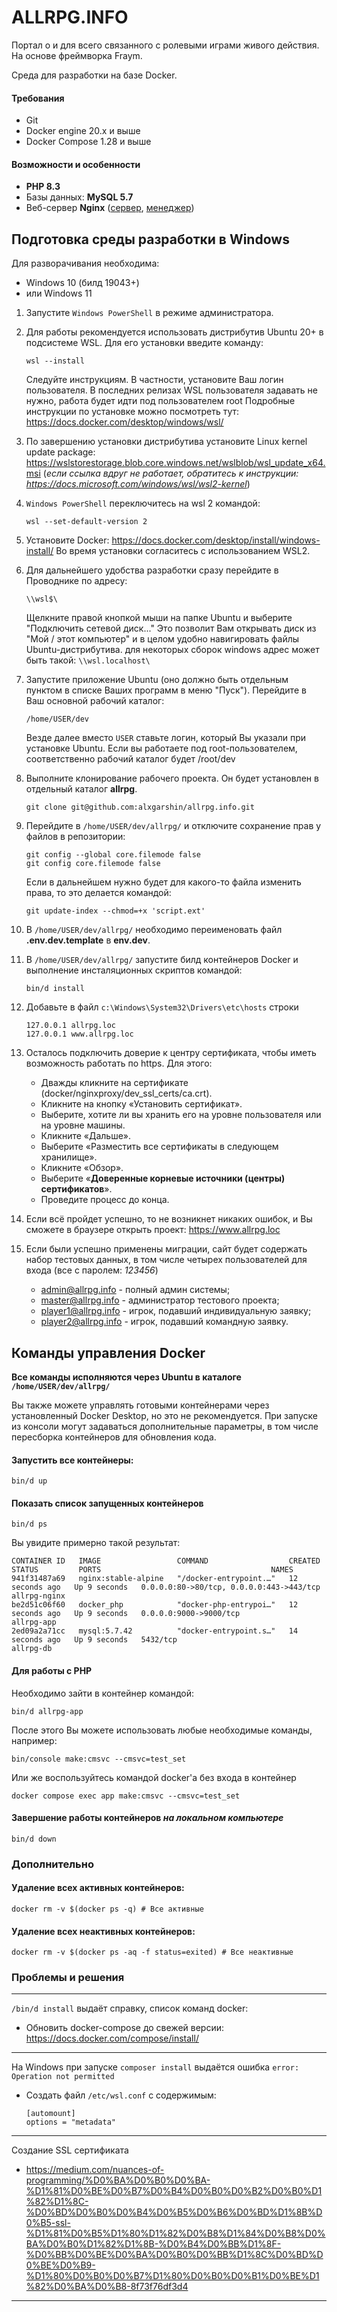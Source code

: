 # ALLRPG.INFO
Портал о и для всего связанного с ролевыми играми живого действия.
На основе фреймворка Fraym.

Среда для разработки на базе Docker.

#### Требования

- Git
- Docker engine 20.x и выше 
- Docker Compose 1.28 и выше 

#### Возможности и особенности

- **PHP 8.3**
- Базы данных: **MySQL 5.7**
- Веб-сервер **Nginx** ([сервер](https://github.com/nginx-proxy/nginx-proxy), [менеджер](https://github.com/nginx-proxy/acme-companion))

## Подготовка среды разработки в Windows

Для разворачивания необходима:
- Windows 10 (билд 19043+)
- или Windows 11

1) Запустите `Windows PowerShell` в режиме администратора.

2) Для работы рекомендуется использовать дистрибутив Ubuntu 20+ в подсистеме WSL. Для его установки введите команду:
    ```shell script
    wsl --install
    ```
   Следуйте инструкциям. В частности, установите Ваш логин пользователя.
В последних релизах WSL пользователя задавать не нужно, работа будет идти под пользователем root 
Подробные инструкции по установке можно посмотреть тут: https://docs.docker.com/desktop/windows/wsl/

3) По завершению установки дистрибутива установите Linux kernel update package:
https://wslstorestorage.blob.core.windows.net/wslblob/wsl_update_x64.msi
(_если ссылка вдруг не работает, обратитесь к инструкции: https://docs.microsoft.com/windows/wsl/wsl2-kernel_)

4) `Windows PowerShell` переключитесь на wsl 2 командой:
    ```shell script
    wsl --set-default-version 2
    ```

5) Установите Docker: https://docs.docker.com/desktop/install/windows-install/
Во время установки согласитесь с использованием WSL2.

6) Для дальнейшего удобства разработки сразу перейдите в Проводнике по адресу:
    ```
    \\wsl$\
    ```
   Щелкните правой кнопкой мыши на папке Ubuntu и выберите "Подключить сетевой диск..." Это позволит Вам открывать диск
из "Мой / этот компьютер" и в целом удобно навигировать файлы Ubuntu-дистрибутива.
для некоторых сборок windows адрес может быть такой: `\\wsl.localhost\`

7) Запустите приложение Ubuntu (оно должно быть отдельным пунктом в списке Ваших программ в меню "Пуск"). Перейдите в Ваш
основной рабочий каталог:
    ```shell script
    /home/USER/dev
    ```
   Везде далее вместо `USER` ставьте логин, который Вы указали при установке Ubuntu.
   Если вы работаете под root-пользователем, соответственно рабочий каталог будет /root/dev

8) Выполните клонирование рабочего проекта. Он будет установлен в отдельный каталог **allrpg**.
    ```shell script
    git clone git@github.com:alxgarshin/allrpg.info.git
    ```

9) Перейдите в `/home/USER/dev/allrpg/` и отключите сохранение прав у файлов в репозитории:
    ```shell script
    git config --global core.filemode false
    git config core.filemode false
    ```
    Если в дальнейшем нужно будет для какого-то файла изменить права, то это делается командой: 
    ```shell script
    git update-index --chmod=+x 'script.ext'
    ```

10) В `/home/USER/dev/allrpg/` необходимо переименовать файл **.env.dev.template** в **env.dev**.

12) В `/home/USER/dev/allrpg/` запустите билд контейнеров Docker и выполнение инсталяционных скриптов командой:
    ```shell script
    bin/d install
    ```

13) Добавьте в файл `c:\Windows\System32\Drivers\etc\hosts` строки
    ```
    127.0.0.1 allrpg.loc
    127.0.0.1 www.allrpg.loc
    ```

14) Осталось подключить доверие к центру сертификата, чтобы иметь возможность работать по https. Для этого:
    * Дважды кликните на сертификате (docker/nginxproxy/dev_ssl_certs/ca.crt). 
    * Кликните на кнопку «Установить сертификат».
    * Выберите, хотите ли вы хранить его на уровне пользователя или на уровне машины.
    * Кликните «Дальше».
    * Выберите «Разместить все сертификаты в следующем хранилище».
    * Кликните «Обзор».
    * Выберите «**Доверенные корневые источники (центры) сертификатов**».
    * Проведите процесс до конца.

15) Если всё пройдет успешно, то не возникнет никаких ошибок, и Вы сможете в браузере открыть проект: https://www.allrpg.loc

16) Если были успешно применены миграции, сайт будет содержать набор тестовых данных, в том числе четырех пользователей для входа (все с паролем: *123456*)
    * admin@allrpg.info - полный админ системы;
    * master@allrpg.info - администратор тестового проекта;
    * player1@allrpg.info - игрок, подавший индивидуальную заявку;
    * player2@allrpg.info - игрок, подавший командную заявку.

## Команды управления Docker

**Все команды исполняются через Ubuntu в каталоге `/home/USER/dev/allrpg/`**

Вы также можете управлять готовыми контейнерами через установленный Docker Desktop, но это не рекомендуется.
При запуске из консоли могут задаваться дополнительные параметры, в том числе пересборка контейнеров для обновления кода.

#### Запустить все контейнеры:
```shell script
bin/d up
```

#### Показать список запущенных контейнеров
```shell script
bin/d ps
```  

Вы увидите примерно такой результат:
```
CONTAINER ID   IMAGE                 COMMAND                  CREATED          STATUS         PORTS                                      NAMES
941f31487a69   nginx:stable-alpine   "/docker-entrypoint.…"   12 seconds ago   Up 9 seconds   0.0.0.0:80->80/tcp, 0.0.0.0:443->443/tcp   allrpg-nginx
be2d51c06f60   docker_php            "docker-php-entrypoi…"   12 seconds ago   Up 9 seconds   0.0.0.0:9000->9000/tcp                     allrpg-app
2ed09a2a71cc   mysql:5.7.42          "docker-entrypoint.s…"   14 seconds ago   Up 9 seconds   5432/tcp                                   allrpg-db
```

#### Для работы с PHP
Необходимо зайти в контейнер командой:
```shell script
bin/d allrpg-app
```
После этого Вы можете использовать любые необходимые команды, например:
```shell script
bin/console make:cmsvc --cmsvc=test_set
```
Или же воспользуйтесь командой docker'а без входа в контейнер
```shell script
docker compose exec app make:cmsvc --cmsvc=test_set
```

#### Завершение работы контейнеров _на локальном компьютере_
```shell script
bin/d down
```

### Дополнительно

#### Удаление всех активных контейнеров:
```shell script
docker rm -v $(docker ps -q) # Все активные
```

#### Удаление всех неактивных контейнеров:
```shell script
docker rm -v $(docker ps -aq -f status=exited) # Все неактивные
```

### Проблемы и решения

---

`/bin/d install` выдаёт справку, список команд docker:
* Обновить docker-compose до свежей версии:  https://docs.docker.com/compose/install/

---

На Windows при запуске `composer install` выдаётся ошибка `error: Operation not permitted`
* Создать файл `/etc/wsl.conf` c содержимым:
    ```text
    [automount]
    options = "metadata"
    ```

---

Создание SSL сертификата
*   https://medium.com/nuances-of-programming/%D0%BA%D0%B0%D0%BA-%D1%81%D0%BE%D0%B7%D0%B4%D0%B0%D0%B2%D0%B0%D1%82%D1%8C-%D0%BD%D0%B0%D0%B4%D0%B5%D0%B6%D0%BD%D1%8B%D0%B5-ssl-%D1%81%D0%B5%D1%80%D1%82%D0%B8%D1%84%D0%B8%D0%BA%D0%B0%D1%82%D1%8B-%D0%B4%D0%BB%D1%8F-%D0%BB%D0%BE%D0%BA%D0%B0%D0%BB%D1%8C%D0%BD%D0%BE%D0%B9-%D1%80%D0%B0%D0%B7%D1%80%D0%B0%D0%B1%D0%BE%D1%82%D0%BA%D0%B8-8f73f76df3d4

---
